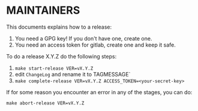 MAINTAINERS
===========

This documents explains how to a release:

1. You need a GPG key! If you don't have one, create one.
2. You need an access token for gitlab, create one and keep it safe.

To do a release X.Y.Z do the following steps:

1. `make start-release VER=vX.Y.Z`
2. edit `ChangeLog` and rename it to TAGMESSAGE`
3. `make complete-release VER=vX.Y.Z ACCESS_TOKEN=<your-secret-key>`


If for some reason you encounter an error in any of the stages, you can
do:

`make abort-release VER=vX.Y.Z`


